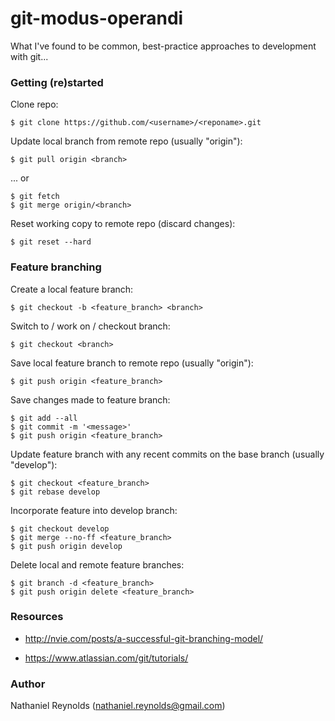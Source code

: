 # git-modus-operandi
What I've found to be common, best-practice approaches to development with git...


### Getting (re)started

Clone repo:

    $ git clone https://github.com/<username>/<reponame>.git

Update local branch from remote repo (usually "origin"):

    $ git pull origin <branch>

... or

    $ git fetch
    $ git merge origin/<branch>

Reset working copy to remote repo (discard changes):

    $ git reset --hard


### Feature branching

Create a local feature branch:

    $ git checkout -b <feature_branch> <branch>

Switch to / work on / checkout branch:

    $ git checkout <branch>

Save local feature branch to remote repo (usually "origin"):

    $ git push origin <feature_branch>

Save changes made to feature branch:

    $ git add --all
    $ git commit -m '<message>'
    $ git push origin <feature_branch>

Update feature branch with any recent commits on the base branch (usually "develop"):

    $ git checkout <feature_branch>
    $ git rebase develop

Incorporate feature into develop branch:

    $ git checkout develop
    $ git merge --no-ff <feature_branch>
    $ git push origin develop

Delete local and remote feature branches:

    $ git branch -d <feature_branch>
    $ git push origin delete <feature_branch>


### Resources

- http://nvie.com/posts/a-successful-git-branching-model/

- https://www.atlassian.com/git/tutorials/

### Author

Nathaniel Reynolds (nathaniel.reynolds@gmail.com)

